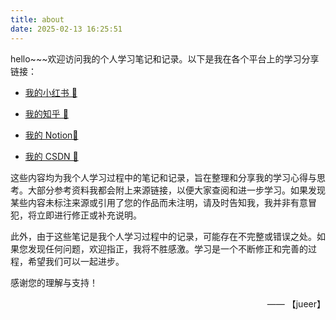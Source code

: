 ```yaml
---
title: about
date: 2025-02-13 16:25:51
---
```


hello~~~欢迎访问我的个人学习笔记和记录。以下是我在各个平台上的学习分享链接：

- [我的小红书 🐾](https://www.xiaohongshu.com/user/profile/63e501a3000000002502dbfd)

- [我的知乎 🎫](https://www.zhihu.com/people/41-42-38-22-6)

- [我的 Notion🥧](https://www.notion.so/jueer33/1824cdfbb2408039876dfaaca406ff4b)

- [我的 CSDN 👑](https://blog.csdn.net/m0_73518637?spm=1010.2135.3001.5421)

这些内容均为我个人学习过程中的笔记和记录，旨在整理和分享我的学习心得与思考。大部分参考资料我都会附上来源链接，以便大家查阅和进一步学习。如果发现某些内容未标注来源或引用了您的作品而未注明，请及时告知我，我并非有意冒犯，将立即进行修正或补充说明。

此外，由于这些笔记是我个人学习过程中的记录，可能存在不完整或错误之处。如果您发现任何问题，欢迎指正，我将不胜感激。学习是一个不断修正和完善的过程，希望我们可以一起进步。

感谢您的理解与支持！

<div style="text-align: right;">
—— 【jueer】
</div>

